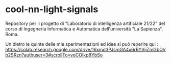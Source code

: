 # cool-nn-light-signals

Repository per il progetto di "Laboratorio di intelligenza artificiale 21/22" del corso di Ingegneria Informatica e Automatica dell'università "La Sapienza", Roma.

Un dietro le quinte delle mie sperimentazioni ed idee si può reperire qui : 
https://colab.research.google.com/drive/16xmd3PJsmGA4x6rRYSjiZmGbOVb2SRzn?authuser=3#scrollTo=voCOIkp8YbSo
